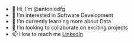 - 👋 Hi, I’m @antoniodfg
- 👀 I’m interested in Software Development
- 🌱 I’m currently learning more about Data
- 💞️ I’m looking to collaborate on exciting projects
- 📫 How to reach me [LinkedIn](https://linkedin.com/in/antoniodfg)
